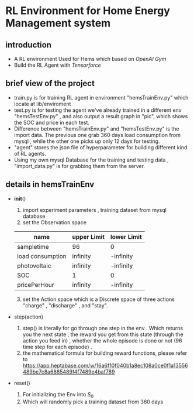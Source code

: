 # RL Environment for Home Energy Management system

## introduction

- A RL environment Used for Hems which based on *OpenAI Gym*
- Build the RL Agent with *Tensorforce*

## brief view of the project
-  train.py is for training RL agent in environment "hemsTrainEnv.py" which locate at lib/enviroment
-  test.py is for testing the agent we've already trained in a different env "hemsTestEnv.py" , and also output a result graph in "pic", which shows the SOC and price in each test.
-  Difference between  "hemsTrainEnv.py" and "hemsTestEnv.py" is the import data. The previous one grab 360 days load consumption from mysql , while the other one picks up only 12 days for testing.
-  "agent" stores the json file of hyperparameter for building different kind of RL agents.
- Using my own mysql Database for the training and testing data , "import_data.py" is for grabbing them from the server.

## details in hemsTrainEnv
- __init__()
    1. import experiment parameters , training dataset from mysql database
    1. set the Observation space

    | name | upper Limit   | lower Limit |
    | --- |    ---    | --- |
    | sampletime    |     96       |   0    | 
    | load consumption   |     infinity       | -infinity      | 
    | photovoltaic    |    infinity        |   -infinity    | 
    | SOC    |     1     |   0    | 
    | pricePerHour    |   infinity         |  -infinity     |
    3. set the Action space
    which is a Discrete space of three actions "charge" , "discharge" , and "stay".  
- step(action)
    1. step() is literally for go through one step in the env . Which returns you the next state , the reward you get from this state (through the action you feed in) , whether the whole episode is done or not (96 time step for each episode) .
    2. the mathematical formula for building reward functions, please refer to https://app.heptabase.com/w/16a6f10f040b1a8ec108a0ce0f1a13556489be7c8a6885489f4f7489e4baf789
- reset()
    1. For initializing the Env into $S_0$
    2. Which will randomly pick a training dataset from 360 days 


    
